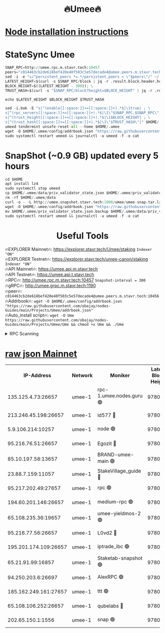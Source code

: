 <h1 align="center"> 🔥Umee🔥</h1>


[Node installation instructions](https://github.com/obajay/nodes-Guides/tree/main/Projects/Umee)
=
# StateSync Umee
```python
SNAP_RPC=http://umee.rpc.m.stavr.tech:10457
peers="c014463cb2de618bef420e40f503c5e57decade4@umee.peers.m.stavr.tech:10456"
sed -i -e "s/^persistent_peers *=.*/persistent_peers = \"$peers\"/" ~/.umee/config/config.toml
LATEST_HEIGHT=$(curl -s $SNAP_RPC/block | jq -r .result.block.header.height); \
BLOCK_HEIGHT=$((LATEST_HEIGHT - 300)); \
TRUST_HASH=$(curl -s "$SNAP_RPC/block?height=$BLOCK_HEIGHT" | jq -r .result.block_id.hash)

echo $LATEST_HEIGHT $BLOCK_HEIGHT $TRUST_HASH

sed -i.bak -E "s|^(enable[[:space:]]+=[[:space:]]+).*$|\1true| ; \
s|^(rpc_servers[[:space:]]+=[[:space:]]+).*$|\1\"$SNAP_RPC,$SNAP_RPC\"| ; \
s|^(trust_height[[:space:]]+=[[:space:]]+).*$|\1$BLOCK_HEIGHT| ; \
s|^(trust_hash[[:space:]]+=[[:space:]]+).*$|\1\"$TRUST_HASH\"|" $HOME/.umee/config/config.toml
umeed tendermint unsafe-reset-all --home $HOME/.umee
wget -O $HOME/.umee/config/addrbook.json "https://raw.githubusercontent.com/obajay/nodes-Guides/main/Projects/Umee/addrbook.json"
sudo systemctl restart umeed && journalctl -u umeed -f -o cat
```
# SnapShot (~0.9 GB) updated every 5 hours
```python
cd $HOME
apt install lz4
sudo systemctl stop umeed
cp $HOME/.umee/data/priv_validator_state.json $HOME/.umee/priv_validator_state.json.backup
rm -rf $HOME/.umee/data
curl -o - -L http://umee.snapshot.stavr.tech:1000/umee/umee-snap.tar.lz4 | lz4 -c -d - | tar -x -C $HOME/.umee --strip-components 2
wget -O $HOME/.umee/config/addrbook.json "https://raw.githubusercontent.com/obajay/nodes-Guides/main/Projects/Umee/addrbook.json"
mv $HOME/.umee/priv_validator_state.json.backup $HOME/.umee/data/priv_validator_state.json
sudo systemctl restart umeed && journalctl -u umeed -f -o cat
```
 <h1 align="center"> Useful Tools</h1>

🔥EXPLORER Mainnet🔥:      https://explorer.stavr.tech/Umee/staking             `Indexer "ON"` \
🔥EXPLORER Testnet🔥:        https://explorer.stavr.tech/umee-canon/staking      `Indexer "ON"` \
🔥API Mainnet🔥:                   https://umee.api.m.stavr.tech \
🔥API Testnet🔥:                     https://umee.api.t.stavr.tech \
🔥RPC🔥:                                   http://umee.rpc.m.stavr.tech:10457                     `Snapshot-interval = 300` \
🔥gRPC🔥:                              http://umee.grpc.m.stavr.tech:1190 \
🔥peer🔥:                     `c014463cb2de618bef420e40f503c5e57decade4@umee.peers.m.stavr.tech:10456` \
🔥Addrbook🔥:    ```wget -O $HOME/.umee/config/addrbook.json "https://raw.githubusercontent.com/obajay/nodes-Guides/main/Projects/Umee/addrbook.json"``` \
🔥Auto_install script🔥: ```wget -O Ume https://raw.githubusercontent.com/obajay/nodes-Guides/main/Projects/Umee/Ume && chmod +x Ume && ./Ume```

<details>
<summary>RPC Scanning</summary>

<h2 align="center"> We scan nodes in real time every 4 hours. And we provide the final result of RPC endpoints.
We cannot influence the operation of these nodes in any way. </h2>


```python
If Voting Power is higher than 0 --> then the Node is a validator of the network and may be subject to attack and be a potential threat to the chain.
```
```python
We marked such validators with a red symbol
```

</details>

[raw json Mainnet](https://rpc-check.umeem.stavr.tech/umeem/rpc-umeem-result.json)
=



<table><tr><th>IP-Address</th><th>Network</th><th>Moniker</th><th>Latest Block Height</th><th>Earliest Block Height</th><th>Catching Up</th><th>Tx Index</th><th>Voting Power</th><th>Scan Time</th></tr><tr><td>135.125.4.73:26657</td><td>umee-1</td><td>rpc-1.umee.nodes.guru 🟢</td><td>9780779</td><td>5167386</td><td>False</td><td>on</td><td>0</td><td>2023-12-21T15:04:36.230032499UTC</td></tr><tr><td>213.246.45.198:26657</td><td>umee-1</td><td>id577 🔴</td><td>9780765</td><td>7100001</td><td>False</td><td>on</td><td>35117563</td><td>2023-12-21T15:03:07.343520994UTC</td></tr><tr><td>5.9.106.214:10257</td><td>umee-1</td><td>node 🟢</td><td>9780774</td><td>7942001</td><td>False</td><td>on</td><td>0</td><td>2023-12-21T15:04:06.821174870UTC</td></tr><tr><td>95.216.76.51:26657</td><td>umee-1</td><td>Egozit 🔴</td><td>9780779</td><td>8262001</td><td>False</td><td>off</td><td>38006827</td><td>2023-12-21T15:04:35.844674961UTC</td></tr><tr><td>85.10.197.58:13657</td><td>umee-1</td><td>BRAND-umee-main 🟢</td><td>9780768</td><td>8427832</td><td>False</td><td>on</td><td>0</td><td>2023-12-21T15:03:26.740140326UTC</td></tr><tr><td>23.88.7.159:11057</td><td>umee-1</td><td>StakeVillage_guide 🔴</td><td>9780773</td><td>9137726</td><td>False</td><td>on</td><td>1405684</td><td>2023-12-21T15:03:59.249491284UTC</td></tr><tr><td>95.217.202.49:27657</td><td>umee-1</td><td>rpc 🟢</td><td>9780772</td><td>9440090</td><td>False</td><td>on</td><td>0</td><td>2023-12-21T15:03:52.572534124UTC</td></tr><tr><td>194.60.201.146:26657</td><td>umee-1</td><td>medium-rpc 🟢</td><td>9780766</td><td>9484365</td><td>False</td><td>on</td><td>0</td><td>2023-12-21T15:03:15.864676238UTC</td></tr><tr><td>65.108.235.36:19657</td><td>umee-1</td><td>umee-yieldmos-2 🟢</td><td>9780758</td><td>9575548</td><td>False</td><td>on</td><td>0</td><td>2023-12-21T15:02:26.033213292UTC</td></tr><tr><td>95.216.77.56:26657</td><td>umee-1</td><td>L0vd2 🔴</td><td>9780782</td><td>9680782</td><td>False</td><td>off</td><td>37145376</td><td>2023-12-21T15:04:53.450933034UTC</td></tr><tr><td>195.201.174.109:26657</td><td>umee-1</td><td>iptrade_ibc 🟢</td><td>9780769</td><td>9686001</td><td>False</td><td>on</td><td>0</td><td>2023-12-21T15:03:33.505157454UTC</td></tr><tr><td>65.21.91.99:16857</td><td>umee-1</td><td>Staketab-snapshot 🟢</td><td>9780770</td><td>9721001</td><td>False</td><td>off</td><td>0</td><td>2023-12-21T15:03:35.866163805UTC</td></tr><tr><td>94.250.203.6:26697</td><td>umee-1</td><td>AlexRPC 🟢</td><td>9780767</td><td>9722001</td><td>False</td><td>on</td><td>0</td><td>2023-12-21T15:03:20.324644633UTC</td></tr><tr><td>185.162.249.161:27657</td><td>umee-1</td><td>ttt 🟢</td><td>9780772</td><td>9733423</td><td>False</td><td>on</td><td>0</td><td>2023-12-21T15:03:52.853790313UTC</td></tr><tr><td>65.108.106.252:26657</td><td>umee-1</td><td>qubelabs 🔴</td><td>9780768</td><td>9761001</td><td>False</td><td>on</td><td>36487978</td><td>2023-12-21T15:03:27.070692281UTC</td></tr><tr><td>202.65.150.1:1556</td><td>umee-1</td><td>snap 🟢</td><td>9780774</td><td>9778879</td><td>False</td><td>on</td><td>0</td><td>2023-12-21T15:04:04.496620915UTC</td></tr></table>
